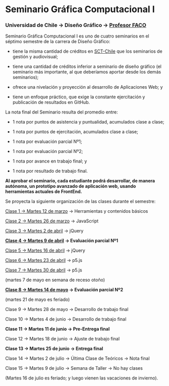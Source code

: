 # Seminario Gráfica Computacional I

### Universidad de Chile → Diseño Gráfico → [Profesor FACO](http://profesor.faco.cl/)

Seminario Gráfica Computacional I es uno de cuatro seminarios en el séptimo semestre de la carrera de Diseño Gráfico: 

- tiene la misma cantidad de créditos en [SCT-Chile](https://sct-chile.consejoderectores.cl/que_es_sct_chile.php) que los seminarios de gestión y audiovisual;

- tiene una cantidad de créditos inferior a seminario de diseño gráfico (el seminario más importante, al que deberíamos aportar desde los demás seminarios);

- ofrece una nivelación y proyección al desarrollo de Aplicaciones Web; y

- tiene un enfoque práctico, que exige la constante ejercitación y publicación de resultados en GitHub.

La nota final del Seminario resulta del promedio entre:  

- 1 nota por puntos de asistencia y puntualidad, acumulados clase a clase;

- 1 nota por puntos de ejercitación, acumulados clase a clase;

- 1 nota por evaluación parcial Nº1;

- 1 nota por evaluación parcial Nº2;

- 1 nota por avance en trabajo final; y

- 1 nota por resultado de trabajo final.

**Al aprobar el seminario, cada estudiante podrá desarrollar, de manera autónoma, un prototipo avanzado de aplicación web, usando herramientas actuales de FrontEnd.** 

Se proyecta la siguiente organización de las clases durante el semestre:

[Clase 1 → Martes 12 de marzo](https://github.com/profesorfaco/DGP502-2019/tree/gh-pages/clase-01) → Herramientas y contenidos básicos

[Clase 2 → Martes 26 de marzo](https://github.com/profesorfaco/DGP502-2019/tree/gh-pages/clase-02) → JavaScript

[Clase 3 → Martes 2 de abril](https://github.com/profesorfaco/DGP502-2019/tree/gh-pages/clase-03) → jQuery

**[Clase 4 → Martes 9 de abril](https://github.com/profesorfaco/DGP502-2019/tree/gh-pages/clase-04) → Evaluación parcial Nº1**

[Clase 5 → Martes 16 de abril](https://github.com/profesorfaco/DGP502-2019/tree/gh-pages/clase-05) → jQuery

[Clase 6 → Martes 23 de abril](https://github.com/profesorfaco/DGP502-2019/tree/gh-pages/clase-06) → p5.js

[Clase 7 → Martes 30 de abril](https://github.com/profesorfaco/DGP502-2019/tree/gh-pages/clase-07) → p5.js

(martes 7 de mayo en semana de receso otoño)

**[Clase 8 → Martes 14 de mayo](https://github.com/profesorfaco/DGP502-2019/tree/gh-pages/clase-08) → Evaluación parcial Nº2**

(martes 21 de mayo es feriado)

Clase 9 → Martes 28 de mayo → Desarrollo de trabajo final

Clase 10 → Martes 4 de junio → Desarrollo de trabajo final

**Clase 11 → Martes 11 de junio → Pre-Entrega final**

Clase 12 → Martes 18 de junio → Ajuste de trabajo final 

**Clase 13 → Martes 25 de junio → Entrega final**

Clase 14 → Martes 2 de julio → Última Clase de Teóricos → Nota final

Clase 15 → Martes 9 de julio → Semana de Taller → No hay clases

(Martes 16 de julio es feriado; y luego vienen las vacaciones de invierno).
